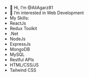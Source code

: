 - 👋 Hi, I’m @AliAgarz81
- 👀 I’m interested in Web Development
- My Skills:
- ReactJs
- Redux Toolkit
- .Net
- NodeJs
- ExpressJs
- MongoDB
- MySQL
- Restful APIs
- HTML/CSS/JS
- Tailwind CSS

